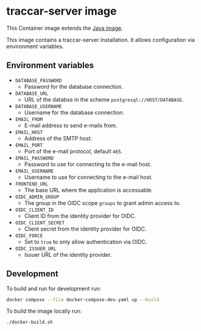# traccar-server image

This Container image extends the [Java image](https://github.com/mbT-Infrastructure/docker-java).

This image contains a traccar-server installation. It allows configuration via environment
variables.

## Environment variables

-   `DATABASE_PASSWORD`
    -   Password for the database connection.
-   `DATABASE_URL`
    -   URL of the databse in the scheme `postgresql://HOST/DATABASE`.
-   `DATABASE_USERNAME`
    -   Username for the database connection.
-   `EMAIL_FROM`
    -   E-mail address to send e-mails from.
-   `EMAIL_HOST`
    -   Address of the SMTP host.
-   `EMAIL_PORT`
    -   Port of the e-mail protocol, default `465`.
-   `EMAIL_PASSWORD`
    -   Password to use for connecting to the e-mail host.
-   `EMAIL_USERNAME`
    -   Username to use for connecting to the e-mail host.
-   `FRONTEND_URL`
    -   The base URL where the application is accessable.
-   `OIDC_ADMIN_GROUP`
    -   The group in the OIDC scope `groups` to grant admin access to.
-   `OIDC_CLIENT_ID`
    -   Client ID from the identity provider for OIDC.
-   `OIDC_CLIENT_SECRET`
    -   Client secret from the identity provider for OIDC.
-   `OIDC_FORCE`
    -   Set to `true` to only allow authentication via OIDC.
-   `OIDC_ISSUER_URL`
    -   Issuer URL of the identity provider.

## Development

To build and run for development run:

```bash
docker compose --file docker-compose-dev.yaml up --build
```

To build the image locally run:

```bash
./docker-build.sh
```
